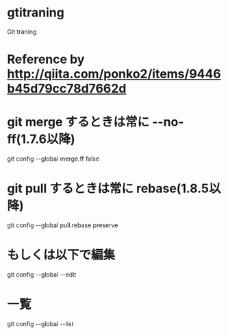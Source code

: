 # gtitraning
Git traning

# Reference by http://qiita.com/ponko2/items/9446b45d79cc78d7662d
# git merge するときは常に --no-ff(1.7.6以降)
git config --global merge.ff false
# git pull するときは常に rebase(1.8.5以降)
git config --global pull.rebase preserve
# もしくは以下で編集
git config --global --edit
# 一覧
git config --global --list
